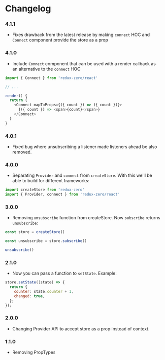 # Changelog

### 4.1.1

- Fixes drawback from the latest release by making `connect` HOC and `Connect` component provide the store as a prop

### 4.1.0

- Include `Connect` component that can be used with a render callback as an alternative to the `connect` HOC

```javascript
import { Connect } from 'redux-zero/react'

// ...

render() {
  return (
    <Connect mapToProps={({ count }) => ({ count })}>
      {({ count }) => <span>{count}</span>}
    </Connect>
  )
}

```

### 4.0.1

- Fixed bug where unsubscribing a listener made listeners ahead be also removed.

### 4.0.0

- Separating `Provider` and `connect` from `createStore`. With this we'll be able to build for different frameworks:

```javascript
import createStore from 'redux-zero'
import { Provider, connect } from 'redux-zero/react'
```

### 3.0.0

- Removing `unsubscribe` function from createStore. Now `subscribe` returns `unsubscribe`:

```javascript
const store = createStore()

const unsubscribe = store.subscribe()

unsubscribe()
```

### 2.1.0

- Now you can pass a function to `setState`. Example:

```javascript
store.setState((state) => {
  return {
    counter: state.counter + 1,
    changed: true,
  };
});
```

### 2.0.0

- Changing Provider API to accept store as a prop instead of context.

### 1.1.0
- Removing PropTypes
